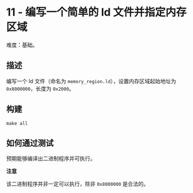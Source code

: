 # 11 - 编写一个简单的 ld 文件并指定内存区域

难度：基础。

## 描述

编写一个 ld 文件（命名为 `memory_region.ld`），设置内存区域起始地址为 `0x8000000`，长度为 `0x2000`。

## 构建

``` shell
make all
```

## 如何通过测试

预期能够编译出二进制程序并可执行。

**注意**

该二进制程序并非一定可以执行，除非 `0x8000000` 是合法的。

